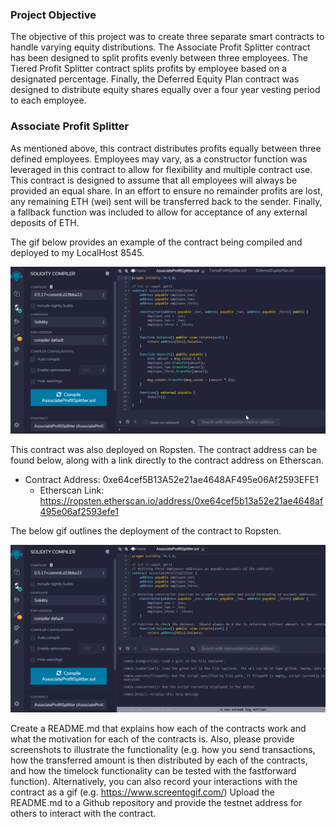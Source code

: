 ### Project Objective

The objective of this project was to create three separate smart contracts to handle varying equity distributions.  The Associate Profit Splitter contract has been designed to split profits evenly between three employees.  The Tiered Profit Splitter contract splits profits by employee based on a designated percentage.  Finally, the Deferred Equity Plan contract was designed to distribute equity shares equally over a four year vesting period to each employee.  

### Associate Profit Splitter
As mentioned above, this contract distributes profits equally between three defined employees.  Employees may vary, as a constructor function was leveraged in this contract to allow for flexibility and multiple contract use.  This contract is designed to assume that all employees will always be provided an equal share.  In an effort to ensure no remainder profits are lost, any remaining ETH (wei) sent will be transferred back to the sender.  Finally, a fallback function was included to allow for acceptance of any external deposits of ETH.  

The gif below provides an example of the contract being compiled and deployed to my LocalHost 8545.  

![Local Contract 1 Deploy](Screenshots/contract_one.gif)

This contract was also deployed on Ropsten.  The contract address can be found below, along with a link directly to the contract address on Etherscan. 
  - Contract Address: 0xe64cef5B13A52e21ae4648AF495e06Af2593EFE1
    - Etherscan Link: https://ropsten.etherscan.io/address/0xe64cef5b13a52e21ae4648af495e06af2593efe1

The below gif outlines the deployment of the contract to Ropsten.  

![Ropsten Contract 1 Deploy](Screenshots/contract_one_ropsten.gif)





Create a README.md that explains how each of the contracts work and what the motivation for each of the contracts is. Also, please provide screenshots to illustrate the functionality (e.g. how you send transactions, how the transferred amount is then distributed by each of the contracts, and how the timelock functionality can be tested with the fastforward function). Alternatively, you can also record your interactions with the contract as a gif (e.g. https://www.screentogif.com/)
Upload the README.md to a Github repository and provide the testnet address for others to interact with the contract.
